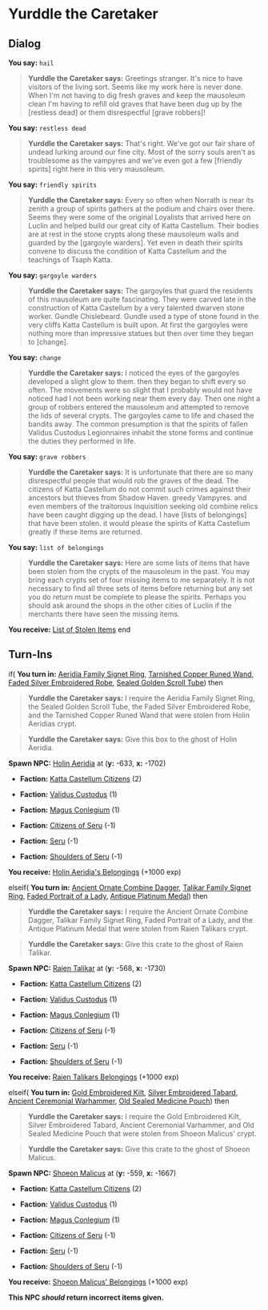 # Yurddle the Caretaker
## Dialog

**You say:** `hail`



>**Yurddle the Caretaker says:** Greetings stranger. It's nice to have visitors of the living sort. Seems like my work here is never done. When I'm not having to dig fresh graves and keep the mausoleum clean I'm having to refill old graves that have been dug up by the [restless dead] or them disrespectful [grave robbers]!

**You say:** `restless dead`



>**Yurddle the Caretaker says:** That's right. We've got our fair share of undead lurking around our fine city. Most of the sorry souls aren't as troublesome as the vampyres and we've even got a few [friendly spirits] right here in this very mausoleum.

**You say:** `friendly spirits`



>**Yurddle the Caretaker says:** Every so often when Norrath is near its zenith a group of spirits gathers at the podium and chairs over there. Seems they were some of the original Loyalists that arrived here on Luclin and helped build our great city of Katta Castellum. Their bodies are at rest in the stone crypts along these mausoleum walls and guarded by the [gargoyle warders]. Yet even in death their spirits convene to discuss the condition of Katta Castellum and the teachings of Tsaph Katta.

**You say:** `gargoyle warders`



>**Yurddle the Caretaker says:** The gargoyles that guard the residents of this mausoleum are quite fascinating. They were carved late in the construction of Katta Castellum by a very talented dwarven stone worker. Gundle Chislebeard. Gundle used a type of stone found in the very cliffs Katta Castellum is built upon. At first the gargoyles were nothing more than impressive statues but then over time they began to [change].

**You say:** `change`



>**Yurddle the Caretaker says:** I noticed the eyes of the gargoyles developed a slight glow to them. then they began to shift every so often. The movements were so slight that I probably would not have noticed had I not been working near them every day. Then one night a group of robbers entered the mausoleum and attempted to remove the lids of several crypts. The gargoyles came to life and chased the bandits away. The common presumption is that the spirits of fallen Validus Custodus Legionnaires inhabit the stone forms and continue the duties they performed in life.

**You say:** `grave robbers`



>**Yurddle the Caretaker says:** It is unfortunate that there are so many disrespectful people that would rob the graves of the dead. The citizens of Katta Castellum do not commit such crimes against their ancestors but thieves from Shadow Haven. greedy Vampyres. and even members of the traitorous Inquisition seeking old combine relics have been caught digging up the dead. I have [lists of belongings] that have been stolen. it would please the spirits of Katta Castellum greatly if these items are returned.

**You say:** `list of belongings`



>**Yurddle the Caretaker says:** Here are some lists of items that have been stolen from the crypts of the mausoleum in the past. You may bring each crypts set of four missing items to me separately. It is not necessary to find all three sets of items before returning but any set you do return must be complete to please the spirits. Perhaps you should ask around the shops in the other cities of Luclin if the merchants there have seen the missing items.


 **You receive:**  [List of Stolen Items](/item/18353) 
end

## Turn-Ins





if( **You turn in:** [Aeridia Family Signet Ring](/item/10670), [Tarnished Copper Runed Wand](/item/10673), [Faded Silver Embroidered Robe](/item/10672), [Sealed Golden Scroll Tube](/item/10671)) then


>**Yurddle the Caretaker says:** I require the Aeridia Family Signet Ring, the Sealed Golden Scroll Tube, the Faded Silver Embroidered Robe, and the Tarnished Copper Runed Wand that were stolen from Holin Aeridias crypt.


>**Yurddle the Caretaker says:** Give this box to the ghost of Holin Aeridia.


**Spawn NPC:**  [Holin Aeridia](/npc/160168) at (**y:** -633, **x:** -1702)


* __Faction:__ [Katta Castellum Citizens](/faction/1502) (2)


* __Faction:__ [Validus Custodus](/faction/1503) (1)


* __Faction:__ [Magus Conlegium](/faction/1504) (1)


* __Faction:__ [Citizens of Seru](/faction/1499) (-1)


* __Faction:__ [Seru](/faction/1483) (-1)


* __Faction:__ [Shoulders of Seru](/faction/1487) (-1)


 **You receive:**  [Holin Aeridia's Belongings](/item/10682) (+1000 exp)

elseif( **You turn in:** [Ancient Ornate Combine Dagger](/item/10674), [Talikar Family Signet Ring](/item/10675), [Faded Portrait of a Lady](/item/10676), [Antique Platinum Medal](/item/10677)) then


>**Yurddle the Caretaker says:** I require the Ancient Ornate Combine Dagger, Talikar Family Signet Ring, Faded Portrait of a Lady, and the Antique Platinum Medal that were stolen from Raien Talikars crypt.


>**Yurddle the Caretaker says:** Give this crate to the ghost of Raien Talikar.


**Spawn NPC:**  [Raien Talikar](/npc/160169) at (**y:** -568, **x:** -1730)


* __Faction:__ [Katta Castellum Citizens](/faction/1502) (2)


* __Faction:__ [Validus Custodus](/faction/1503) (1)


* __Faction:__ [Magus Conlegium](/faction/1504) (1)


* __Faction:__ [Citizens of Seru](/faction/1499) (-1)


* __Faction:__ [Seru](/faction/1483) (-1)


* __Faction:__ [Shoulders of Seru](/faction/1487) (-1)


 **You receive:**  [Raien Talikars Belongings](/item/10683) (+1000 exp)

elseif( **You turn in:** [Gold Embroidered Kilt](/item/10678), [Silver Embroidered Tabard](/item/10679), [Ancient Ceremonial Warhammer](/item/10680), [Old Sealed Medicine Pouch](/item/10681)) then


>**Yurddle the Caretaker says:** I require the Gold Embroidered Kilt, Silver Embroidered Tabard, Ancient Ceremonial Varhammer, and Old Sealed Medicine Pouch that were stolen from Shoeon Malicus' crypt.


>**Yurddle the Caretaker says:** Give this crate to the ghost of Shoeon Malicus.


**Spawn NPC:**  [Shoeon Malicus](/npc/160170) at (**y:** -559, **x:** -1667)


* __Faction:__ [Katta Castellum Citizens](/faction/1502) (2)


* __Faction:__ [Validus Custodus](/faction/1503) (1)


* __Faction:__ [Magus Conlegium](/faction/1504) (1)


* __Faction:__ [Citizens of Seru](/faction/1499) (-1)


* __Faction:__ [Seru](/faction/1483) (-1)


* __Faction:__ [Shoulders of Seru](/faction/1487) (-1)


 **You receive:**  [Shoeon Malicus' Belongings](/item/10684) (+1000 exp)

**This NPC *should* return incorrect items given.**
